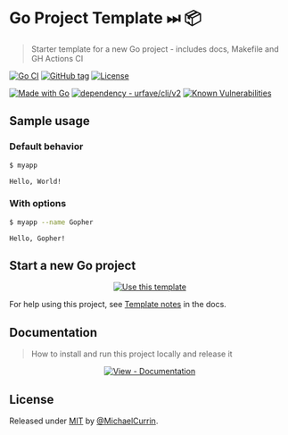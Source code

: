 # Go Project Template ⏭ 📦
> Starter template for a new Go project - includes docs, Makefile and GH Actions CI

<!-- Badges generated with Badge Generator - https://michaelcurrin.github.io/badge-generator/ -->

[![Go CI](https://github.com/MichaelCurrin/go-project-template/workflows/Go%20CI/badge.svg)](https://github.com/MichaelCurrin/go-project-template/actions?query=workflow:"Go+CI")
[![GitHub tag](https://img.shields.io/github/tag/MichaelCurrin/go-project-template?include_prereleases=&sort=semver)](https://github.com/MichaelCurrin/go-project-template/releases/)
[![License](https://img.shields.io/badge/License-MIT-blue)](#license)

[![Made with Go](https://img.shields.io/github/go-mod/go-version/MichaelCurrin/go-project-template?logo=go&logoColor=white)](https://golang.org)
[![dependency - urfave/cli/v2](https://img.shields.io/badge/dependency-urfave%2Fcli%2Fv2-2ea44f)](https://github.com/urfave/cli)
[![Known Vulnerabilities](https://snyk.io/test/github/MichaelCurrin/go-project-template/badge.svg?targetFile=go.mod)](https://snyk.io/test/github/MichaelCurrin/go-project-template?targetFile=go.mod)


## Sample usage

### Default behavior

```sh
$ myapp
```
```
Hello, World!
```

### With options

```sh
$ myapp --name Gopher
```
```
Hello, Gopher!
```


## Start a new Go project

<div align="center">

[![Use this template](https://img.shields.io/badge/Generate-Use_this_template-2ea44f?style=for-the-badge)](https://github.com/MichaelCurrin/go-project-template/generate)

</div>

For help using this project, see [Template notes](/docs/template-notes/) in the docs.


## Documentation
> How to install and run this project locally and release it

<div align="center">

[![View - Documentation](https://img.shields.io/badge/View-Documentation-blue?style=for-the-badge)](/docs/)

</div>


## License

Released under [MIT](/LICENSE) by [@MichaelCurrin](https://github.com/MichaelCurrin).
